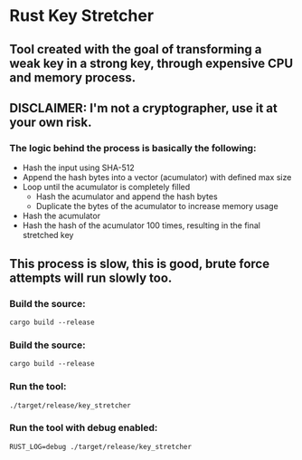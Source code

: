 
# Rust Key Stretcher
## Tool created with the goal of transforming a weak key in a strong key, through expensive CPU and memory process.
## DISCLAIMER: I'm not a cryptographer, use it at your own risk.


### The logic behind the process is basically the following:
* Hash the input using SHA-512
* Append the hash bytes into a vector (acumulator) with defined max size
* Loop until the acumulator is completely filled
    * Hash the acumulator and append the hash bytes
    * Duplicate the bytes of the acumulator to increase memory usage
* Hash the acumulator
* Hash the hash of the acumulator 100 times, resulting in the final stretched key

## This process is slow, this is good, brute force attempts will run slowly too.

### Build the source:
````
cargo build --release
````

### Build the source:
````
cargo build --release
````

### Run the tool:
````
./target/release/key_stretcher
````

### Run the tool with debug enabled:
````
RUST_LOG=debug ./target/release/key_stretcher
````